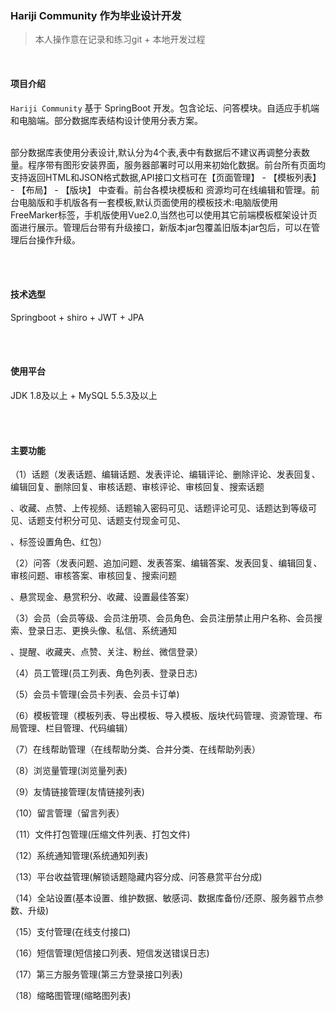 ###  Hariji Community 作为毕业设计开发  
>本人操作意在记录和练习git + 本地开发过程

<br>

#### 项目介绍
`Hariji Community` 基于 SpringBoot 开发。包含论坛、问答模块。自适应手机端和电脑端。部分数据库表结构设计使用分表方案。

<br>
部分数据库表使用分表设计,默认分为4个表,表中有数据后不建议再调整分表数量。程序带有图形安装界面，服务器部署时可以用来初始化数据。前台所有页面均支持返回HTML和JSON格式数据,API接口文档可在【页面管理】 - 【模板列表】 - 【布局】 - 【版块】 中查看。前台各模块模板和 资源均可在线编辑和管理。前台电脑版和手机版各有一套模板,默认页面使用的模板技术:电脑版使用FreeMarker标签，手机版使用Vue2.0,当然也可以使用其它前端模板框架设计页面进行展示。管理后台带有升级接口，新版本jar包覆盖旧版本jar包后，可以在管理后台操作升级。 

  
<br><br>



#### 技术选型
Springboot + shiro + JWT + JPA

<br><br>
#### 使用平台
JDK 1.8及以上 + MySQL 5.5.3及以上

<br><br>
#### 主要功能
（1）话题（发表话题、编辑话题、发表评论、编辑评论、删除评论、发表回复、编辑回复、删除回复、审核话题、审核评论、审核回复、搜索话题

、收藏、点赞、上传视频、话题输入密码可见、话题评论可见、话题达到等级可见、话题支付积分可见、话题支付现金可见、

、标签设置角色、红包）


（2）问答（发表问题、追加问题、发表答案、编辑答案、发表回复、编辑回复、审核问题、审核答案、审核回复、搜索问题

、悬赏现金、悬赏积分、收藏、设置最佳答案）

（3）会员（会员等级、会员注册项、会员角色、会员注册禁止用户名称、会员搜索、登录日志、更换头像、私信、系统通知

、提醒、收藏夹、点赞、关注、粉丝、微信登录）

（4）员工管理(员工列表、角色列表、登录日志)

（5）会员卡管理(会员卡列表、会员卡订单)

（6）模板管理（模板列表、导出模板、导入模板、版块代码管理、资源管理、布局管理、栏目管理、代码编辑）

（7）在线帮助管理（在线帮助分类、合并分类、在线帮助列表）

（8）浏览量管理(浏览量列表)

（9）友情链接管理(友情链接列表)

（10）留言管理（留言列表）

（11）文件打包管理(压缩文件列表、打包文件)

（12）系统通知管理(系统通知列表)

（13）平台收益管理(解锁话题隐藏内容分成、问答悬赏平台分成)

（14）全站设置(基本设置、维护数据、敏感词、数据库备份/还原、服务器节点参数、升级)

（15）支付管理(在线支付接口)

（16）短信管理(短信接口列表、短信发送错误日志)

（17）第三方服务管理(第三方登录接口列表)

（18）缩略图管理(缩略图列表)

